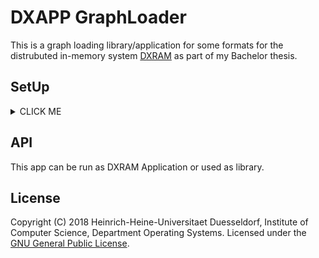 # DXAPP GraphLoader
This is a graph loading library/application for some formats for the distrubuted in-memory system 
[DXRAM](https://github.com/hhu-bsinfo/dxram/) as part of my Bachelor thesis.

## SetUp
<details><summary>CLICK ME</summary><p>
To run this application, its recommended to edit the default configs of [DXRAM]()
First set *m_enabled* to *true* and set the amount of workers per peer.

```JSON
"JobComponent": {
      "m_enabled": true,
      "m_numWorkers": VALUE
},
```

If you encounter issues with messages not being delivered duo to messages being dropped 
then you can increase the duration to time out to give the application some time to send the data.

```JSON
"NetworkComponent": {
      "m_nioConfig": {
          "m_value": VALUE,
          "m_unit": "ms"
        }
}
```
</p>
</details>

## API
This app can be run as DXRAM Application or used as library.
## License
Copyright (C) 2018 Heinrich-Heine-Universitaet Duesseldorf, Institute of Computer Science, Department Operating Systems.
Licensed under the [GNU General Public License](LICENSE.md).
